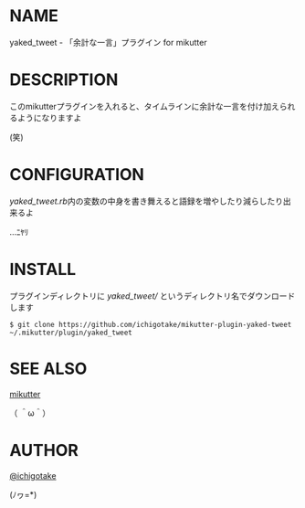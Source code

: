 # NAME

yaked\_tweet - 「余計な一言」プラグイン for mikutter

# DESCRIPTION

このmikutterプラグインを入れると、タイムラインに余計な一言を付け加えられるようになりますよ


(笑)


# CONFIGURATION

*yaked_tweet.rb*内の変数の中身を書き舞えると語録を増やしたり減らしたり出来るよ


…ﾆﾔﾘ

# INSTALL

プラグインディレクトリに *yaked\_tweet/* というディレクトリ名でダウンロードします

    $ git clone https://github.com/ichigotake/mikutter-plugin-yaked-tweet ~/.mikutter/plugin/yaked_tweet


# SEE ALSO

[mikutter](http://mikutter.hachune.net/)


（ ＾ω＾）

# AUTHOR

[@ichigotake](https://twitter.com/ichigotake)


(ﾉヮ=*)

